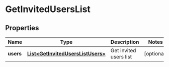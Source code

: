 
# GetInvitedUsersList

## Properties
Name | Type | Description | Notes
------------ | ------------- | ------------- | -------------
**users** | [**List&lt;GetInvitedUsersListUsers&gt;**](GetInvitedUsersListUsers.md) | Get invited users list |  [optional]



